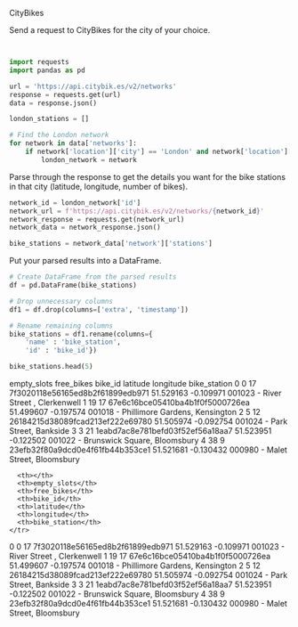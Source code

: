 CityBikes

Send a request to CityBikes for the city of your choice.

```python


import requests
import pandas as pd

url = 'https://api.citybik.es/v2/networks'
response = requests.get(url)
data = response.json()

london_stations = []

# Find the London network
for network in data['networks']:
    if network['location']['city'] == 'London' and network['location']['country'] == 'GB':
        london_network = network
```


Parse through the response to get the details you want for the bike stations in that city (latitude, longitude, number of bikes).

```python
network_id = london_network['id']
network_url = f'https://api.citybik.es/v2/networks/{network_id}'
network_response = requests.get(network_url)
network_data = network_response.json()

bike_stations = network_data['network']['stations']
```

Put your parsed results into a DataFrame.

```python
# Create DataFrame from the parsed results
df = pd.DataFrame(bike_stations)

# Drop unnecessary columns
df1 = df.drop(columns=['extra', 'timestamp'])

# Rename remaining columns
bike_stations = df1.rename(columns={
    'name' : 'bike_station', 
    'id' : 'bike_id'})

bike_stations.head(5)
```

empty_slots	free_bikes	bike_id	latitude	longitude	bike_station
0	0	17	7f3020118e56165ed8b2f61899edb971	51.529163	-0.109971	001023 - River Street , Clerkenwell
1	19	17	67e6c16bce05410ba4b1f0f5000726ea	51.499607	-0.197574	001018 - Phillimore Gardens, Kensington
2	5	12	26184215d38089fcad213ef222e69780	51.505974	-0.092754	001024 - Park Street, Bankside
3	3	21	1eabd7ac8e781befd03f52ef56a18aa7	51.523951	-0.122502	001022 - Brunswick Square, Bloomsbury
4	38	9	23efb32f80a9dcd0e4f61fb44b353ce1	51.521681	-0.130432	000980 - Malet Street, Bloomsbury



      <th></th>
      <th>empty_slots</th>
      <th>free_bikes</th>
      <th>bike_id</th>
      <th>latitude</th>
      <th>longitude</th>
      <th>bike_station</th>
    </tr>
  </thead>
  <tbody>
    <tr>
      <th>0</th>
      <td>0</td>
      <td>17</td>
      <td>7f3020118e56165ed8b2f61899edb971</td>
      <td>51.529163</td>
      <td>-0.109971</td>
      <td>001023 - River Street , Clerkenwell</td>
    </tr>
    <tr>
      <th>1</th>
      <td>19</td>
      <td>17</td>
      <td>67e6c16bce05410ba4b1f0f5000726ea</td>
      <td>51.499607</td>
      <td>-0.197574</td>
      <td>001018 - Phillimore Gardens, Kensington</td>
    </tr>
    <tr>
      <th>2</th>
      <td>5</td>
      <td>12</td>
      <td>26184215d38089fcad213ef222e69780</td>
      <td>51.505974</td>
      <td>-0.092754</td>
      <td>001024 - Park Street, Bankside</td>
    </tr>
    <tr>
      <th>3</th>
      <td>3</td>
      <td>21</td>
      <td>1eabd7ac8e781befd03f52ef56a18aa7</td>
      <td>51.523951</td>
      <td>-0.122502</td>
      <td>001022 - Brunswick Square, Bloomsbury</td>
    </tr>
    <tr>
      <th>4</th>
      <td>38</td>
      <td>9</td>
      <td>23efb32f80a9dcd0e4f61fb44b353ce1</td>
      <td>51.521681</td>
      <td>-0.130432</td>
      <td>000980 - Malet Street, Bloomsbury</td>
    </tr>
  </tbody>
</table>
</div>




```python

```
